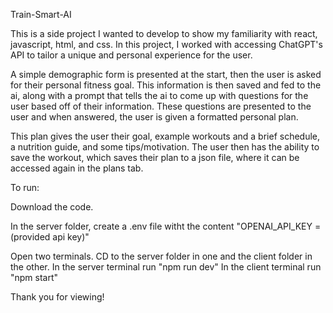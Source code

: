 Train-Smart-AI

This is a side project I wanted to develop to show my familiarity with react, javascript, html, and css. In this project, I worked with accessing ChatGPT's API to tailor a unique and personal experience for the user.

A simple demographic form is presented at the start, then the user is asked for their personal fitness goal. This information is then saved and fed to the ai, along with a prompt that tells the ai to come up with questions for the user based off of their information. These questions are presented to the user and when answered, the user is given a formatted personal plan.

This plan gives the user their goal, example workouts and a brief schedule, a nutrition guide, and some tips/motivation. The user then has the ability to save the workout, which saves their plan to a json file, where it can be accessed again in the plans tab.

To run: 

Download the code.

In the server folder, create a .env file witht the content "OPENAI_API_KEY = (provided api key)"

Open two terminals. CD to the server folder in one and the client folder in the other.
In the server terminal run "npm run dev"
In the client terminal run "npm start"


Thank you for viewing!
